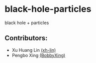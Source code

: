 # black-hole-particles
black hole + particles
## Contributors:
- Xu Huang Lin [(xh-lin)](https://github.com/xh-lin)
- Pengbo Xing [(BobbyXing)](https://github.com/BobbyXing)
